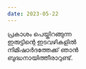 ```yaml
---
date: 2023-05-22
---
```


പ്രകാശം പെയ്തിറങ്ങുന്ന    
ഇരുട്ടിന്റെ ഇടവഴികളിൽ  
നിമിഷാർദത്തേക്ക് ഞാൻ   
ബുദ്ധനായിത്തീരാറുണ്ട്.


